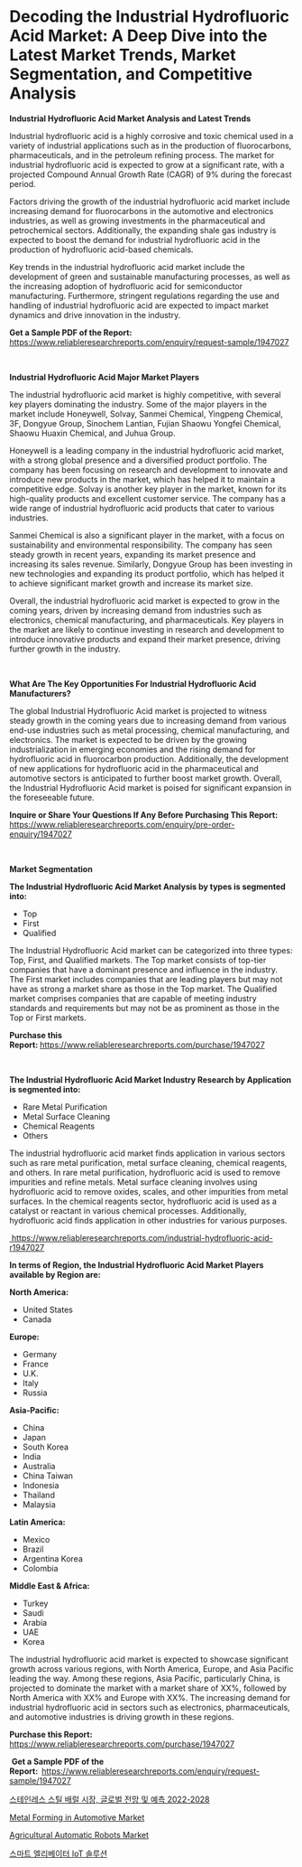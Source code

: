 <p><h1>Decoding the Industrial Hydrofluoric Acid Market: A Deep Dive into the Latest Market Trends, Market Segmentation, and Competitive Analysis</h1></p><p><strong>Industrial Hydrofluoric Acid Market Analysis and Latest Trends</strong></p>
<p><p>Industrial hydrofluoric acid is a highly corrosive and toxic chemical used in a variety of industrial applications such as in the production of fluorocarbons, pharmaceuticals, and in the petroleum refining process. The market for industrial hydrofluoric acid is expected to grow at a significant rate, with a projected Compound Annual Growth Rate (CAGR) of 9% during the forecast period. </p><p>Factors driving the growth of the industrial hydrofluoric acid market include increasing demand for fluorocarbons in the automotive and electronics industries, as well as growing investments in the pharmaceutical and petrochemical sectors. Additionally, the expanding shale gas industry is expected to boost the demand for industrial hydrofluoric acid in the production of hydrofluoric acid-based chemicals.</p><p>Key trends in the industrial hydrofluoric acid market include the development of green and sustainable manufacturing processes, as well as the increasing adoption of hydrofluoric acid for semiconductor manufacturing. Furthermore, stringent regulations regarding the use and handling of industrial hydrofluoric acid are expected to impact market dynamics and drive innovation in the industry.</p></p>
<p><strong>Get a Sample PDF of the Report:&nbsp;</strong> <a href="https://www.reliableresearchreports.com/enquiry/request-sample/1947027">https://www.reliableresearchreports.com/enquiry/request-sample/1947027</a></p>
<p>&nbsp;</p>
<p><strong>Industrial Hydrofluoric Acid Major Market Players</strong></p>
<p><p>The industrial hydrofluoric acid market is highly competitive, with several key players dominating the industry. Some of the major players in the market include Honeywell, Solvay, Sanmei Chemical, Yingpeng Chemical, 3F, Dongyue Group, Sinochem Lantian, Fujian Shaowu Yongfei Chemical, Shaowu Huaxin Chemical, and Juhua Group.</p><p>Honeywell is a leading company in the industrial hydrofluoric acid market, with a strong global presence and a diversified product portfolio. The company has been focusing on research and development to innovate and introduce new products in the market, which has helped it to maintain a competitive edge. Solvay is another key player in the market, known for its high-quality products and excellent customer service. The company has a wide range of industrial hydrofluoric acid products that cater to various industries.</p><p>Sanmei Chemical is also a significant player in the market, with a focus on sustainability and environmental responsibility. The company has seen steady growth in recent years, expanding its market presence and increasing its sales revenue. Similarly, Dongyue Group has been investing in new technologies and expanding its product portfolio, which has helped it to achieve significant market growth and increase its market size.</p><p>Overall, the industrial hydrofluoric acid market is expected to grow in the coming years, driven by increasing demand from industries such as electronics, chemical manufacturing, and pharmaceuticals. Key players in the market are likely to continue investing in research and development to introduce innovative products and expand their market presence, driving further growth in the industry.</p></p>
<p>&nbsp;</p>
<p><strong>What Are The Key Opportunities For Industrial Hydrofluoric Acid Manufacturers?</strong></p>
<p><p>The global Industrial Hydrofluoric Acid market is projected to witness steady growth in the coming years due to increasing demand from various end-use industries such as metal processing, chemical manufacturing, and electronics. The market is expected to be driven by the growing industrialization in emerging economies and the rising demand for hydrofluoric acid in fluorocarbon production. Additionally, the development of new applications for hydrofluoric acid in the pharmaceutical and automotive sectors is anticipated to further boost market growth. Overall, the Industrial Hydrofluoric Acid market is poised for significant expansion in the foreseeable future.</p></p>
<p><strong>Inquire or Share Your Questions If Any Before Purchasing This Report:</strong> <a href="https://www.reliableresearchreports.com/enquiry/pre-order-enquiry/1947027">https://www.reliableresearchreports.com/enquiry/pre-order-enquiry/1947027</a></p>
<p>&nbsp;</p>
<p><strong>Market Segmentation</strong></p>
<p><strong>The Industrial Hydrofluoric Acid Market Analysis by types is segmented into:</strong></p>
<p><ul><li>Top</li><li>First</li><li>Qualified</li></ul></p>
<p><p>The Industrial Hydrofluoric Acid market can be categorized into three types: Top, First, and Qualified markets. The Top market consists of top-tier companies that have a dominant presence and influence in the industry. The First market includes companies that are leading players but may not have as strong a market share as those in the Top market. The Qualified market comprises companies that are capable of meeting industry standards and requirements but may not be as prominent as those in the Top or First markets.</p></p>
<p><strong>Purchase this Report:&nbsp;</strong><a href="https://www.reliableresearchreports.com/purchase/1947027">https://www.reliableresearchreports.com/purchase/1947027</a></p>
<p>&nbsp;</p>
<p><strong>The Industrial Hydrofluoric Acid Market Industry Research by Application is segmented into:</strong></p>
<p><ul><li>Rare Metal Purification</li><li>Metal Surface Cleaning</li><li>Chemical Reagents</li><li>Others</li></ul></p>
<p><p>The industrial hydrofluoric acid market finds application in various sectors such as rare metal purification, metal surface cleaning, chemical reagents, and others. In rare metal purification, hydrofluoric acid is used to remove impurities and refine metals. Metal surface cleaning involves using hydrofluoric acid to remove oxides, scales, and other impurities from metal surfaces. In the chemical reagents sector, hydrofluoric acid is used as a catalyst or reactant in various chemical processes. Additionally, hydrofluoric acid finds application in other industries for various purposes.</p></p>
<p><a href="https://www.reliableresearchreports.com/industrial-hydrofluoric-acid-r1947027">&nbsp;https://www.reliableresearchreports.com/industrial-hydrofluoric-acid-r1947027</a></p>
<p><strong>In terms of Region, the Industrial Hydrofluoric Acid Market Players available by Region are:</strong></p>
<p>
    <p> <strong> North America: </strong>
        <ul>
            <li>United States</li>
            <li>Canada</li>
        </ul>
        </p> 
    <p> <strong> Europe: </strong>
        <ul>
            <li>Germany</li>
            <li>France</li>
            <li>U.K.</li>
            <li>Italy</li>
            <li>Russia</li>
        </ul>
        </p> 
    <p> <strong> Asia-Pacific: </strong>
        <ul>
            <li>China</li>
            <li>Japan</li>
            <li>South Korea</li>
            <li>India</li>
            <li>Australia</li>
            <li>China Taiwan</li>
            <li>Indonesia</li>
            <li>Thailand</li>
            <li>Malaysia</li>
        </ul>
        </p> 
    <p> <strong> Latin America: </strong>
        <ul>
            <li>Mexico</li>
            <li>Brazil</li>
            <li>Argentina Korea</li>
            <li>Colombia</li>
        </ul>
        </p> 
    <p> <strong> Middle East & Africa: </strong>
        <ul>
            <li>Turkey</li>
            <li>Saudi</li>
            <li>Arabia</li>
            <li>UAE</li>
            <li>Korea</li>
        </ul>
    </p>
    </p>
<p><p>The industrial hydrofluoric acid market is expected to showcase significant growth across various regions, with North America, Europe, and Asia Pacific leading the way. Among these regions, Asia Pacific, particularly China, is projected to dominate the market with a market share of XX%, followed by North America with XX% and Europe with XX%. The increasing demand for industrial hydrofluoric acid in sectors such as electronics, pharmaceuticals, and automotive industries is driving growth in these regions.</p></p>
<p><strong>Purchase this Report: </strong><a href="https://www.reliableresearchreports.com/purchase/1947027">https://www.reliableresearchreports.com/purchase/1947027</a></p>
<p>&nbsp;<strong>Get a Sample PDF of the Report:&nbsp;&nbsp;</strong><a href="https://www.reliableresearchreports.com/enquiry/request-sample/1947027">https://www.reliableresearchreports.com/enquiry/request-sample/1947027</a></p>
<p><strong></strong></p>
<p><p><a href="https://github.com/vseigx30c9a1j/Market-Research-Report-List-3/blob/main/3637340131018.md">스테인레스 스틸 배럴 시장, 글로벌 전망 및 예측 2022-2028</a></p><p><a href="https://github.com/sardarp081/Market-Research-Report-List-1/blob/main/metal-forming-in-automotive-market.md">Metal Forming in Automotive Market</a></p><p><a href="https://github.com/gcimaudf65/Market-Research-Report-List-1/blob/main/agricultural-automatic-robots-market.md">Agricultural Automatic Robots Market</a></p><p><a href="https://medium.com/@mariedawsonv31/%EC%8A%A4%EB%A7%88%ED%8A%B8-%EC%97%98%EB%A6%AC%EB%B2%A0%EC%9D%B4%ED%84%B0-iot-%EC%86%94%EB%A3%A8%EC%85%98-%EC%8B%9C%EC%9E%A5-%EC%A2%85%EB%A5%98-%EC%9D%91%EC%9A%A9-%EC%A7%80%EB%A6%AC%EB%B3%84-%EC%A2%85%ED%95%A9-%ED%8F%89%EA%B0%80-bf4a291d20d3">스마트 엘리베이터 IoT 솔루션</a></p></p>